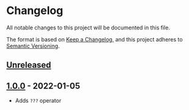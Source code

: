 # Changelog

All notable changes to this project will be documented in this file.

The format is based on [Keep a Changelog](https://keepachangelog.com/en/1.0.0/),
and this project adheres to [Semantic Versioning](https://semver.org/spec/v2.0.0.html).

## [Unreleased]

## [1.0.0] - 2022-01-05

* Adds `???` operator

[Unreleased]: https://github.com/gglnx/twig-empty-coalesce/compare/v1.0.0...HEAD
[1.0.0]: https://github.com/gglnx/twig-empty-coalesce/releases/tag/v1.0.0
